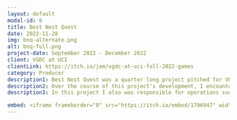 ```yaml
---
layout: default
modal-id: 6
title: Best Nest Quest
date: 2022-11-28
img: bnq-alternate.png
alt: bnq-full.png
project-date: September 2022 - December 2022
client: VGDC at UCI
clientLink: https://itch.io/jam/vgdc-at-uci-fall-2022-games
category: Producer
description1: Best Nest Quest was a quarter long project pitched for VGDC @ UCI's Fall game showcase. I was assigned as the producer for this project for a team of nine students to create a 2D platformer in Gamemaker Studio 2. This project allowed me to practice modifying production frameworks to handle issues along the way.
description2: Over the course of this project's development, I encountered new production issues that required personalized modifications to our Scrum framework. Great imbalances of experience within the team required the creation of support programmer roels who would assist the more experienced programmers however they could during their weekly sprints. 
description3: In this project I also was responsible for operations such as playtesting, presentation, and some level design.

embed: <iframe frameborder="0" src="https://itch.io/embed/1796947" width="208" height="167"><a href="https://aizin.itch.io/best-nest-quest">Best Nest Quest by Aizin, El Estebann, cupcakebox, KohakuHero, Christian Pena</a></iframe>
---
```

